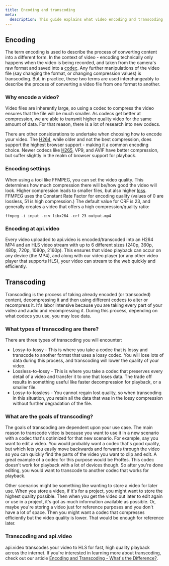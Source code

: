 ```yaml
---
title: Encoding and transcoding
meta:
  description: This guide explains what video encoding and transcoding means and how api.video enables you to provide your users high quality videos via encoding and transcoding.
---
```


## Encoding

The term encoding is used to describe the process of converting content into a different form. In the context of video - encoding technically only happens when the video is being recorded, and taken from the camera's raw format and saved into a [codec](https://api.video/what-is/codec/). Any further manipulations of the video file (say changing the format, or changing compression values) is transcoding. But, in practice, these two terms are used interchangeably to describe the process of converting a video file from one format to another.

### Why encode a video?
Video files are inherently large, so using a codec to compress the video ensures that the file will be much smaller. As codecs get better at compression, we are able to transmit higher quality video for the same amount of data. For that reason, there is a lot of research into new codecs.

There are other considerations to undertake when choosing how to encode your video. The [H264](https://api.video/what-is/h-264/), while older and not the best compression, does support the highest browser support - making it a common encoding choice. Newer codecs like [H265](https://api.video/what-is/h-265/), VP9, and AVIF have better compression, but suffer slightly in the realm of browser support for playback.

### Encoding settings
When using a tool like FFMPEG, you can set the video quality. This determines how much compression there will be/how good the video will look. Higher compression leads to smaller files, but also higher [loss](https://api.video/what-is/lossy-compression/). FFMPEG uses the Constant Rate Factor for encoding quality (values of 0 are lossless, 51 is high compression.) The default value for CRF is 23, and generally creates a video that offers a high compression/quality ratio:

```
ffmpeg -i input -c:v libx264 -crf 23 output.mp4
```

### Encoding at api.video

Every video uploaded to api.video is encoded/transcoded into an H264 MP4 and an HLS video stream with up to 6 different sizes (240p, 360p, 480p, 720p, 1080p, 2160p). This ensures that video playback can occur on any device (the MP4), and along with our video player (or any other video player that supports HLS), your video can stream to the web quickly and efficiently.

## Transcoding

Transcoding is the process of taking already encoded (or transcoded) content, decompressing it and then using different codecs to alter or recompress it. It's labor intensive because you are taking every part of your video and audio and recompressing it. During this process, depending on what codecs you use, you may lose data.

### What types of transcoding are there?

There are three types of transcoding you will encounter:

- Lossy-to-lossy - This is where you take a codec that is lossy and transcode to another format that uses a lossy codec. You will lose lots of data during this process, and transcoding will lower the quality of your video.
- Lossless-to-lossy - This is where you take a codec that preserves every detail of a video and transfer it to one that loses data. The trade off results in something useful like faster decompression for playback, or a smaller file.
- Lossy-to-lossless - You cannot regain lost quality, so when transcoding in this situation, you retain all the data that was in the lossy compression without further degradation of the file.

### What are the goals of transcoding?
The goals of transcoding are dependent upon your use case. The main reason to transcode video is because you want to use it in a new scenario with a codec that's optimized for that new scenario. For example, say you want to edit a video. You would probably want a codec that's good quality, but which lets you easily move backwards and forwards through the video so you can quickly find the parts of the video you want to clip and edit. A great example of a codec for this purpose would be ProRes. This codec doesn't work for playback with a lot of devices though. So after you're done editing, you would want to transcode to another codec that works for playback.

Other scenarios might be something like wanting to store a video for later use. When you store a video, if it's for a project, you might want to store the highest quality possible. Then when you get the video out later to edit again or use in a project, it's got as much information available as possible. Or, maybe you're storing a video just for reference purposes and you don't have a lot of space. Then you might want a codec that compresses efficiently but the video quality is lower. That would be enough for reference later.

### Transcoding and api.video

api.video transcodes your video to HLS for fast, high quality playback across the internet. If you're interested in learning more about transcoding, check out our article [Encoding and Transcoding - What's the Difference?](https://api.video/blog/video-trends/what-is-the-difference-between-encoding-and-transcoding/).